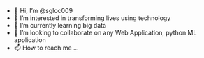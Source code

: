 - 👋 Hi, I’m @sgloc009
- 👀 I’m interested in transforming lives using technology
- 🌱 I’m currently learning big data
- 💞️ I’m looking to collaborate on any Web Application, python ML application
- 📫 How to reach me ...

<!---
sgloc009/sgloc009 is a ✨ special ✨ repository because its `README.md` (this file) appears on your GitHub profile.
You can click the Preview link to take a look at your changes.
--->
